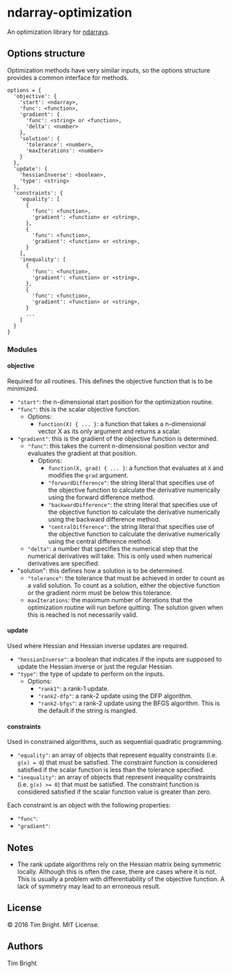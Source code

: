 # ndarray-optimization

An optimization library for [ndarrays](https://github.com/scijs/ndarray).

## Options structure

Optimization methods have very similar inputs, so the options structure provides a common interface for methods.

```
options = {
  'objective': {
    'start': <ndarray>,
    'func': <function>,
    'gradient': {
      'func': <string> or <function>,
      'delta': <number>
    },
    'solution': {
      'tolerance': <number>,
      'maxIterations': <number>
    }
  },
  'update': {
    'hessianInverse': <boolean>,
    'type': <string>
  },
  'constraints': {
    'equality': [
      {
        'func': <function>,
        'gradient': <function> or <string>,
      },
      {
        'func': <function>,
        'gradient': <function> or <string>,
      }
    ],
    'inequality': [
      {
        'func': <function>,
        'gradient': <function> or <string>,
      },
      {
        'func': <function>,
        'gradient': <function> or <string>,
      }
      ...
    ]
  }
}
```

### Modules

#### objective

Required for all routines. This defines the objective function that is to be minimized.

- `"start"`: the n-dimensional start position for the optimization routine.
- `"func"`: this is the scalar objective function.
  - Options:
    - `function(X) { ... }`:  a function that takes a n-dimensional vector X as its only argument and returns a scalar.
- `"gradient"`: this is the gradient of the objective function is determined.
  - `"func"`: this takes the current n-dimensional position vector and evaluates the gradient at that position.
    - Options:
      - `function(X, grad) { ... }`: a function that evaluates at `X` and modifies the `grad` argument.
      - `"forwardDifference"`: the string literal that specifies use of the objective function to calculate the derivative numerically using the forward difference method.
      - `"backwardDifference"`: the string literal that specifies use of the objective function to calculate the derivative numerically using the backward difference method.
      - `"centralDifference"`: the string literal that specifies use of the objective function to calculate the derivative numerically using the central difference method.
  - `"delta"`: a number that specifies the numerical step that the numerical derivatives will take. This is only used when numerical derivatives are specified.
- "solution": this defines how a solution is to be determined.
  - `"tolerance"`: the tolerance that must be achieved in order to count as a valid solution. To count as a solution, either the objective function or the gradient norm must be below this tolerance.
  - `maxIterations`: the maximum number of iterations that the optimization routine will run before quitting. The solution given when this is reached is not necessarily valid.

#### update

Used where Hessian and Hessian inverse updates are required.

- `"hessianInverse"`: a boolean that indicates if the inputs are supposed to update the Hessian inverse or just the regular Hessian.
- `"type"`: the type of update to perform on the inputs.
  - Options:
    - `"rank1"`: a rank-1 update.
    - `"rank2-dfp"`: a rank-2 update using the DFP algorithm.
    - `"rank2-bfgs"`: a rank-2 update using the BFGS algorithm. This is the default if the string is mangled.

#### constraints

Used in constrained algorithms, such as sequential quadratic programming.

- `"equality"`: an array of objects that represent equality constraints (i.e. `g(x) = 0`) that must be satisfied. The constraint function is considered satisfied if the scalar function is less than the tolerance specified. 
- `"inequality"`: an array of objects that represent inequality constraints (i.e. `g(x) >= 0`) that must be satisfied. The constraint function is considered satisfied if the scalar function value is greater than zero.

Each constraint is an object with the following properties:
- `"func"`:
- `"gradient"`:

## Notes

- The rank update algorithms rely on the Hessian matrix being symmetric locally. Although this is often the case, there are cases where it is not. This is usually a problem with differentiability of the objective function. A lack of symmetry may lead to an erroneous result.

## License

&copy; 2016 Tim Bright. MIT License.

## Authors

Tim Bright
